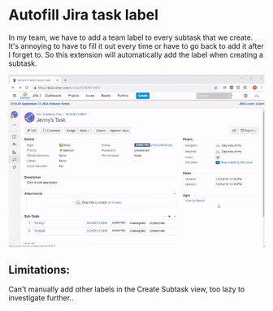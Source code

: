 # Autofill Jira task label
In my team, we have to add a team label to every subtask that we create. It's annoying to have to fill it out every time or have to go back to add it after I forget to. So this extension will automatically add the label when creating a subtask.

![](img/demo.gif)

## Limitations:
Can't manually add other labels in the Create Subtask view, too lazy to investigate further..